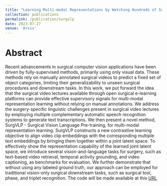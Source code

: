 ```yaml
---
title: "Learning Multi-modal Representations by Watching Hundreds of Surgical Video Lectures"
collection: publications
permalink: /publication/surgvlp
date: 2023-07-27
venue: 'Arxiv'
---
```

Abstract
======
Recent advancements in surgical computer vision applications have been driven by fully-supervised methods, primarily using only visual data. These methods rely on manually annotated surgical videos to predict a fixed set of object categories, limiting their generalizability to unseen surgical procedures and downstream tasks. In this work, we put forward the idea that the surgical video lectures available through open surgical e-learning platforms can provide effective supervisory signals for multi-modal representation learning without relying on manual annotations. We address the surgery-specific linguistic challenges present in surgical video lectures by employing multiple complementary automatic speech recognition systems to generate text transcriptions. We then present a novel method, SurgVLP - Surgical Vision Language Pre-training, for multi-modal representation learning. SurgVLP constructs a new contrastive learning objective to align video clip embeddings with the corresponding multiple text embeddings by bringing them together within a joint latent space. To effectively show the representation capability of the learned joint latent space, we introduce several vision-and-language tasks for surgery, such as text-based video retrieval, temporal activity grounding, and video captioning, as benchmarks for evaluation. We further demonstrate that without using any labeled ground truth, our approach can be employed for traditional vision-only surgical downstream tasks, such as surgical tool, phase, and triplet recognition. The code will be made available at this [URL](https://github.com/CAMMA-public/SurgVLP)
